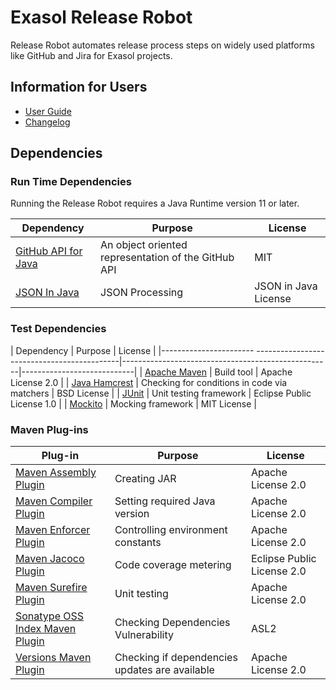 # Exasol Release Robot

Release Robot automates release process steps on widely used platforms like GitHub and Jira for Exasol projects.

## Information for Users

* [User Guide](doc/user_guide/user_guide.md)
* [Changelog](doc/changes/changelog.md)

## Dependencies

### Run Time Dependencies

Running the Release Robot requires a Java Runtime version 11 or later.

| Dependency                                                         | Purpose                                             | License                    |
|--------------------------------------------------------------------|-----------------------------------------------------|----------------------------|
| [GitHub API for Java][github-api-for-java]                         | An object oriented representation of the GitHub API | MIT                        |
| [JSON In Java][json-in-java]                                       | JSON Processing                                     | JSON in Java License       |


### Test Dependencies

| Dependency                                                         | Purpose                                            | License                    |
|----------------------- --------------------------------------------|----------------------------------------------------|----------------------------|
| [Apache Maven][apache-maven]                                       | Build tool                                         | Apache License 2.0         |
| [Java Hamcrest][java-hamcrest]                                     | Checking for conditions in code via matchers       | BSD License                |
| [JUnit][junit]                                                     | Unit testing framework                             | Eclipse Public License 1.0 |
| [Mockito][mockito]                                                 | Mocking framework                                  | MIT License                |

### Maven Plug-ins

| Plug-in                                                            | Purpose                                            | License                     |
|--------------------------------------------------------------------|----------------------------------------------------|-----------------------------|
| [Maven Assembly Plugin][maven-assembly-plugin]                     | Creating JAR                                       | Apache License 2.0          |
| [Maven Compiler Plugin][maven-compiler-plugin]                     | Setting required Java version                      | Apache License 2.0          |
| [Maven Enforcer Plugin][maven-enforcer-plugin]                     | Controlling environment constants                  | Apache License 2.0          |
| [Maven Jacoco Plugin][maven-jacoco-plugin                    ]     | Code coverage metering                             | Eclipse Public License 2.0  |
| [Maven Surefire Plugin][maven-surefire-plugin]                     | Unit testing                                       | Apache License 2.0          |
| [Sonatype OSS Index Maven Plugin][sonatype-oss-index-maven-plugin] | Checking Dependencies Vulnerability                | ASL2                        |
| [Versions Maven Plugin][versions-maven-plugin]                     | Checking if dependencies updates are available     | Apache License 2.0          |

[apache-maven]: https://maven.apache.org/
[github-api-for-java]: https://github-api.kohsuke.org/
[java-hamcrest]: http://hamcrest.org/JavaHamcrest/
[json-in-java]: https://github.com/stleary/JSON-java
[junit]: https://junit.org/junit5
[mockito]: http://site.mockito.org/

[maven-assembly-plugin]: https://maven.apache.org/plugins/maven-assembly-plugin/
[maven-compiler-plugin]: https://maven.apache.org/plugins/maven-compiler-plugin/
[maven-enforcer-plugin]: http://maven.apache.org/enforcer/maven-enforcer-plugin/
[maven-jacoco-plugin]: https://www.eclemma.org/jacoco/trunk/doc/maven.html
[maven-surefire-plugin]: https://maven.apache.org/surefire/maven-surefire-plugin/
[sonatype-oss-index-maven-plugin]: https://sonatype.github.io/ossindex-maven/maven-plugin/
[versions-maven-plugin]: https://www.mojohaus.org/versions-maven-plugin/
